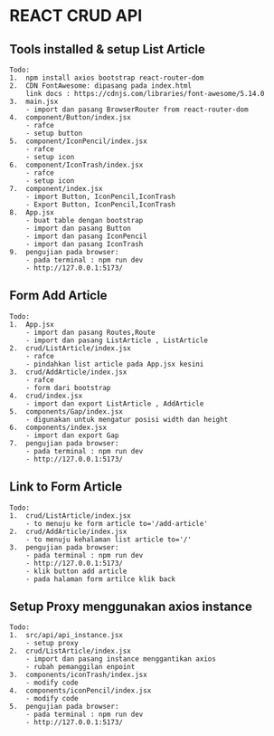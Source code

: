 # REACT CRUD API

## Tools installed & setup List Article

    Todo:
    1.  npm install axios bootstrap react-router-dom
    2.  CDN FontAwesome: dipasang pada index.html
        link docs : https://cdnjs.com/libraries/font-awesome/5.14.0
    3.  main.jsx
        - import dan pasang BrowserRouter from react-router-dom
    4.  component/Button/index.jsx
        - rafce
        - setup button
    5.  component/IconPencil/index.jsx
        - rafce
        - setup icon
    6.  component/IconTrash/index.jsx
        - rafce
        - setup icon
    7.  component/index.jsx
        - import Button, IconPencil,IconTrash
        - Export Button, IconPencil,IconTrash
    8.  App.jsx
        - buat table dengan bootstrap
        - import dan pasang Button
        - import dan pasang IconPencil
        - import dan pasang IconTrash
    9.  pengujian pada browser:
        - pada terminal : npm run dev
        - http://127.0.0.1:5173/

## Form Add Article

    Todo:
    1.  App.jsx
        - import dan pasang Routes,Route
        - import dan pasang ListArticle , ListArticle
    2.  crud/ListArticle/index.jsx
        - rafce
        - pindahkan list article pada App.jsx kesini
    3.  crud/AddArticle/index.jsx
        - rafce
        - form dari bootstrap
    4.  crud/index.jsx
        - import dan export ListArticle , AddArticle
    5.  components/Gap/index.jsx
        - digunakan untuk mengatur posisi width dan height
    6.  components/index.jsx
        - import dan export Gap
    7.  pengujian pada browser:
        - pada terminal : npm run dev
        - http://127.0.0.1:5173/

## Link to Form Article

    Todo:
    1.  crud/ListArticle/index.jsx
        - to menuju ke form article to='/add-article'
    2.  crud/AddArticle/index.jsx
        - to menuju kehalaman list article to='/'
    3.  pengujian pada browser:
        - pada terminal : npm run dev
        - http://127.0.0.1:5173/
        - klik button add article
        - pada halaman form artilce klik back

## Setup Proxy menggunakan axios instance

    Todo:
    1.  src/api/api_instance.jsx
        - setup proxy
    2.  crud/ListArticle/index.jsx
        - import dan pasang instance menggantikan axios
        - rubah pemanggilan enpoint
    3.  components/iconTrash/index.jsx
        - modify code
    4.  components/iconPencil/index.jsx
        - modify code
    5.  pengujian pada browser:
        - pada terminal : npm run dev
        - http://127.0.0.1:5173/
